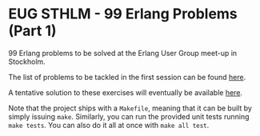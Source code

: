 # EUG STHLM - 99 Erlang Problems (Part 1)

99 Erlang problems to be solved at the Erlang User Group meet-up in Stockholm.

The list of problems to be tackled in the first session can be found [here](https://wiki.haskell.org/99_questions/1_to_10).

A tentative solution to these exercises will eventually be available [here](https://github.com/efcasado/EUGSTHLM-99erlproblems/tree/pt1-sol).

Note that the project ships with a `Makefile`, meaning that it can be built by simply issuing `make`.
Similarly, you can run the provided unit tests running `make tests`. You can also do it all at once
with `make all test`.
